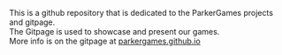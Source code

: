 <!DOCTYPE html>
<!--  ----==Garrett Parker==----   -->
<!--   This HTML script is built   -->
<!--      by Garrett Parker        -->
<html>
<p>This is a github repository that is dedicated to the ParkerGames projects and gitpage.<br>
The Gitpage is used to showcase and present our games.<br>
  More info is on the gitpage at <a href="https://parkergames.github.io">parkergames.github.io</a></p>
</html>
